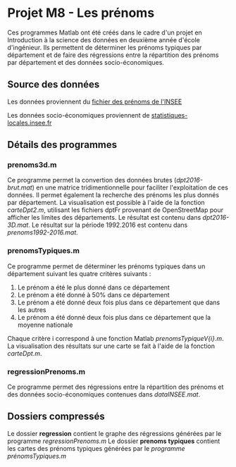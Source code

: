 # Projet M8 - Les prénoms

Ces programmes Matlab ont été créés dans le cadre d'un projet en Introduction à la science des données en deuxième année d'école d'ingénieur.
Ils permettent de déterminer les prénoms typiques par département et de faire des régressions entre la répartition des prénoms par département et des données socio-économiques. 

## Source des données
Les données proviennent du [fichier des prénoms de l'INSEE](https://insee.fr/fr/statistiques/2540004) 

Les données socio-économiques proviennent de [statistiques-locales.insee.fr](https://statistiques-locales.insee.fr/)

## Détails des programmes
### prenoms3d.m
Ce programme permet la convertion des données brutes (*dpt2016-brut.mat*) en une matrice tridimentionnelle pour faciliter l'exploitation de ces données.
Il permet également la recherche des prénoms les plus donnés par département.
La visualisation est possible à l'aide de la fonction *carteDpt2.m*, utilisant les fichiers dptFr provenant de OpenStreetMap pour afficher les limites des départements.
Le résultat est contenu dans *dpt2016-3D.mat*.
Le résultat sur la période 1992.2016 est contenu dans *prenoms1992-2016.mat*.

### prenomsTypiques.m
Ce programme permet de déterminer les prénoms typiques dans un département suivant les quatre critères suivants :
1. Le prénom a été le plus donné dans ce département
2. Le prénom a été donné à 50% dans ce département
3. Le prénom a été donné deux fois plus dans ce département que dans les autres
4. Le prénom a été donné deux fois plus dans ce département que la moyenne nationale

Chaque critère i correspond à une fonction Matlab *prenomsTypiqueV{i}.m*.
La visualisation des résultats sur une carte se fait à l'aide de la fonction *carteDpt.m*.

### regressionPrenoms.m
Ce programme permet des régressions entre la répartition des prénoms et des données socio-économiques contenues dans *dataINSEE.mat*.

## Dossiers compressés
Le dossier **regression** contient le graphe des régressions générées par le programme *regressionPrenoms.m*
Le dossier **prenoms typiques** contient les cartes des prénoms typiques générées par le *programme prénomsTypiques.m*
